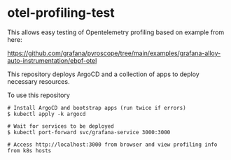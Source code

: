 # otel-profiling-test

This allows easy testing of Opentelemetry profiling based on example from here:

https://github.com/grafana/pyroscope/tree/main/examples/grafana-alloy-auto-instrumentation/ebpf-otel 

This repository deploys ArgoCD and a collection of apps to deploy necessary resources.

To use this repository

```
# Install ArgoCD and bootstrap apps (run twice if errors)
$ kubectl apply -k argocd 

# Wait for services to be deployed
$ kubectl port-forward svc/grafana-service 3000:3000

# Access http://localhost:3000 from browser and view profiling info from k8s hosts
```
